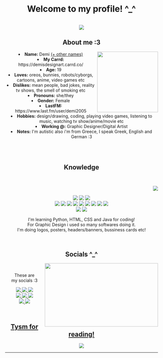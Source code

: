 <body>
  <center>
<h1 align="center"> Welcome to my profile! ^_^ </h1>
<br>
<div align="center">
   <img src="https://media1.tenor.com/m/EdMKwueHROsAAAAd/drossel-von-fl%C3%BCgel-drossel.gif" />
  
</div>
    <div align="center">
<!-- <img src="https://i.imgur.com/jx17oHT.gif"> -->
      </div>
<div>
<h2 align="center"> About me :3 </h2>
  <div align="center">
<img src="https://images-wixmp-ed30a86b8c4ca887773594c2.wixmp.com/f/ddc68049-a06e-42e3-a34d-e70995eb7388/dfmi48b-555f2e41-20ff-4eb3-b8db-0f99482fd434.png?token=eyJ0eXAiOiJKV1QiLCJhbGciOiJIUzI1NiJ9.eyJzdWIiOiJ1cm46YXBwOjdlMGQxODg5ODIyNjQzNzNhNWYwZDQxNWVhMGQyNmUwIiwiaXNzIjoidXJuOmFwcDo3ZTBkMTg4OTgyMjY0MzczYTVmMGQ0MTVlYTBkMjZlMCIsIm9iaiI6W1t7InBhdGgiOiJcL2ZcL2RkYzY4MDQ5LWEwNmUtNDJlMy1hMzRkLWU3MDk5NWViNzM4OFwvZGZtaTQ4Yi01NTVmMmU0MS0yMGZmLTRlYjMtYjhkYi0wZjk5NDgyZmQ0MzQucG5nIn1dXSwiYXVkIjpbInVybjpzZXJ2aWNlOmZpbGUuZG93bmxvYWQiXX0.HahcrrprbK2bysca9yZN3uaxiqzzGotGhUmEre3mP10" weight="200" height="200" align="right">
  </div>
<li>
 <b>Name:</b> Demi <a href="https://en.pronouns.page/@cyberdemi">(+ other names)</a></li>
<li>
<b>My Carrd:</b> https://demisdesignart.carrd.co/
</li>
<li>
<b>Age:</b> 19
<li>
<b>Loves:</b> oreos, bunnies, robots/cyborgs, cartoons, anime, video games etc
</li>
<li>
<b>Dislikes:</b> mean people, bad jokes, reality tv shows, the smell of smoking etc
</li>
<li>
<b>Pronouns:</b> she/they
<li>
<b>Gender:</b> Female
</li>
<li>
<b>LastFM:</b> https://www.last.fm/user/demi2005
</li>
<li>
<b>Hobbies:</b> design/drawing, coding, playing video games, listening to music, watching tv show/anime/movie etc
</li>
<li>
<b>Working @:</b> Graphic Designer/Digital Artist
</li>
<li>
<b>Notes:</b> I'm autistic also i'm from Greece, I speak Greek, English and German :3
</li>
<br><br><br>
</div>
<div>
<h2 align="center">            Knowledge </h2>
 <br>
<p>
  <div align="center">
<img src="https://i.pinimg.com/originals/8a/8c/79/8a8c792dc3726ee8538994a477e6f566.gif" align="right">
  </div>
</div>
<div>
  <br>
<p align="center"><img src="https://img.shields.io/badge/Python-3776AB?style=for-the-badge&logo=python&logoColor=white"/> <img src="https://img.shields.io/badge/HTML-239120?style=for-the-badge&logo=html5&logoColor=white"/> <img src="https://img.shields.io/badge/CSS-239120?&style=for-the-badge&logo=css3&logoColor=white"/><br>
 <img src="https://img.shields.io/badge/Java-ED8B00?style=for-the-badge&logo=openjdk&logoColor=white"/> <a href="https://www.behance.net/demisdesignart" target="_blank"><img src="https://img.shields.io/badge/Behance-0054F7?style=for-the-badge&logo=behance&logoColor=white"/></a> <img src="https://img.shields.io/badge/Adobe%20Photoshop-31A8FF?style=for-the-badge&logo=Adobe%20Photoshop&logoColor=black"/>
 <img src="https://img.shields.io/badge/Adobe%20Illustrator-FF9A00?style=for-the-badge&logo=adobe%20illustrator&logoColor=white"/> <img src="https://img.shields.io/badge/Arduino-00979D?style=for-the-badge&logo=Arduino&logoColor=white"/> <img src="https://img.shields.io/badge/Raspberry%20Pi-A22846?style=for-the-badge&logo=Raspberry%20Pi&logoColor=white"/> <img src="https://img.shields.io/badge/Wordpress-21759B?style=for-the-badge&logo=wordpress&logoColor=white"/> <img src="https://img.shields.io/badge/Arduino_IDE-00979D?style=for-the-badge&logo=arduino&logoColor=white"/> <img src="https://img.shields.io/badge/Notepad++-90E59A.svg?style=for-the-badge&logo=notepad%2B%2B&logoColor=black"/>
<br>  <img src="https://img.shields.io/badge/PyCharm-000000.svg?&style=for-the-badge&logo=PyCharm&logoColor=white"/> <img src="https://img.shields.io/badge/Canva-%2300C4CC.svg?&style=for-the-badge&logo=Canva&logoColor=white"/>
  
  I'm learning Python, HTML, CSS and Java for coding! <br>
  For Graphic Design i used so many softwares doing it. <br>
  I'm doing logos, posters, headers/banners, bussiness cards etc!
</p>
<br>
<h2 align="center">           Socials ^_^</h2>
  <div align="center">
<img src="https://64.media.tumblr.com/81fb58a383beca75c7f253c3a42587e7/79ce0d0436db421a-fd/s540x810/1f390e536a4fd900b8974e6e89733e7ff65e1247.gif" align="right" width="373.5px" height="208.5px">
  </div>
<br>
<p align="center">These are <br>
my socials :3</p>
<p align="center">
    <a href="https://www.instagram.com/demisdesignart" target="_blank">
        <img src="https://img.shields.io/badge/Instagram-E4405F?style=for-the-badge&logo=instagram&logoColor=white" />
    </a> 
    <a href="https://x.com/demisdesignart" target="_blank">
        <img src="https://img.shields.io/badge/Twitter-1DA1F2?style=for-the-badge&logo=twitter&logoColor=white" />
    </a>
    <a href="https://demisdesignart.tumblr.com/" target="_blank">
        <img src="https://img.shields.io/badge/Tumblr-%2336465D.svg?&style=for-the-badge&logo=Tumblr&logoColor=white" />
      <br>
    </a>
    <a href="https://discord.gg/gDT5CHkMyd" target="_blank">
        <img src="https://img.shields.io/badge/Discord-7289DA?style=for-the-badge&logo=discord&logoColor=white" />
    </a>
  <a href="https://gr.pinterest.com/demilovesoreocookies/" target="_blank">
        <img src="https://img.shields.io/badge/Pinterest-%23E60023.svg?&style=for-the-badge&logo=Pinterest&logoColor=white" />
  </a>
  <a href="https://codepen.io/demiscoding" target="_blank">
        <img src="https://img.shields.io/badge/Codepen-000000?style=for-the-badge&logo=codepen&logoColor=white" />
    <br>
  </a>
    <a href="https://open.spotify.com/user/9hdv6wwqwtplz62sq3hy48l1n" target="_blank">
        <img src="https://img.shields.io/badge/Spotify-1ED760?&style=for-the-badge&logo=spotify&logoColor=white" />
  </a>
  <a href="https://soundcloud.com/av0spcrrm2ih" target="_blank">
        <img src="https://img.shields.io/badge/SoundCloud-FF3300?style=for-the-badge&logo=soundcloud&logoColor=white" />
</p>

</div>
<br>
<div>
<h2 align="center">Tysm for reading!</h2>
<div align="center">
<img src="https://gifdb.com/images/high/cinnamoroll-498-x-264-gif-i05370158dexim8t.gif">
</div>
<hr>
</div>
</div>
    </center>
</body>
